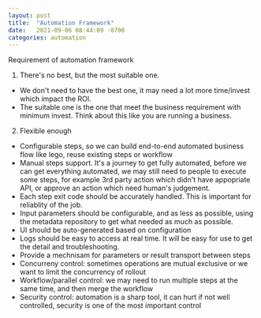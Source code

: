 ```yaml
---
layout: post
title:  "Automation Framework"
date:   2021-09-06 08:44:09 -0700
categories: automation
---
```

Requirement of automation framework
1. There's no best, but the most suitable one. 
- We don't need to have the best one, it may need a lot more time/invest which impact the ROI.
- The suitable one is the one that meet the business requirement with minimum invest. Think about this like you are running a business.

2. Flexible enough
- Configurable steps, so we can build end-to-end automated business flow like lego, reuse existing steps or workflow
- Manual steps support. It's a journey to get fully automated, before we can get everything automated, we may still need to people to execute some steps, for example 3rd party action which didn't have appopriate API, or approve an action which need human's judgement.
- Each step exit code should be accurately handled. This is important for reliablity of the job.
- Input parameters should be configurable, and as less as possible, using the metadata repository to get what needed as much as possible.
- UI should be auto-generated based on configuration
- Logs should be easy to access at real time. It will be easy for use to get the detail and troubleshooting.
- Provide a mechnisam for parameters or result transport between steps 
- Concurreny control: sometimes operations are mutual exclusive or we want to limit the concurrency of rollout
- Workflow/parallel control: we may need to run multiple steps at the same time, and then merge the workflow
- Security control: automation is a sharp tool, it can hurt if not well controlled, security is one of the most important control

